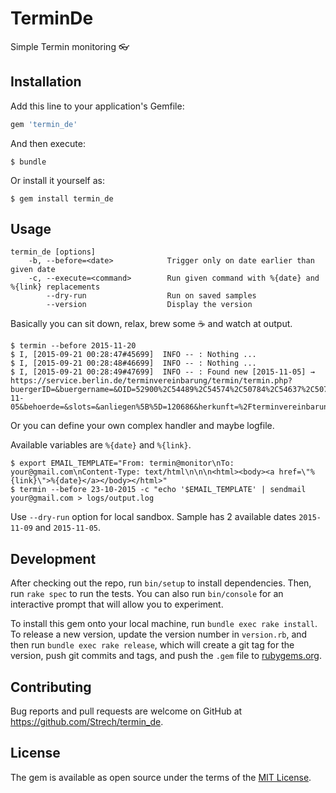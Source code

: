 # TerminDe

Simple Termin monitoring :eyeglasses:

## Installation

Add this line to your application's Gemfile:

```ruby
gem 'termin_de'
```

And then execute:

    $ bundle

Or install it yourself as:

    $ gem install termin_de

## Usage

```
termin_de [options]
    -b, --before=<date>            Trigger only on date earlier than given date
    -c, --execute=<command>        Run given command with %{date} and %{link} replacements
        --dry-run                  Run on saved samples
        --version                  Display the version
```

Basically you can sit down, relax, brew some :coffee: and watch at output.

    $ termin --before 2015-11-20
    $ I, [2015-09-21 00:28:47#45699]  INFO -- : Nothing ...
    $ I, [2015-09-21 00:28:48#46699]  INFO -- : Nothing ...
    $ I, [2015-09-21 00:28:49#47699]  INFO -- : Found new [2015-11-05] → https://service.berlin.de/terminvereinbarung/termin/termin.php?buergerID=&buergername=&OID=52900%2C54489%2C54574%2C50784%2C54637%2C50792%2C54536%2C54538%2C51456%2C54546%2C54540%2C54542%2C54544%2C54641%2C54033%2C49321%2C49309%2C49334%2C49343%2C54566%2C54568%2C54562%2C54560%2C45160%2C54647%2C54570%2C53880%2C54572%2C53908%2C53907%2C53447%2C53448%2C53433%2C53434%2C53765%2C53766%2C54550%2C54552%2C54554%2C54477%2C54479%2C54481%2C54483%2C54485%2C54524%2C54611%2C54526%2C54614%2C51956%2C54607%2C51627%2C54593%2C54520%2C54495%2C54325%2C54634%2C54601%2C54624%2C52093%2C54230%2C54232%2C54234%2C54206%2C54208%2C54210%2C54212%2C54156%2C54158%2C51543%2C51544%2C51545%2C51521%2C51522%2C51523&datum=2015-11-05&behoerde=&slots=&anliegen%5B%5D=120686&herkunft=%2Fterminvereinbarung%2F

Or you can define your own complex handler and maybe logfile.

Available variables are `%{date}` and `%{link}`.

    $ export EMAIL_TEMPLATE="From: termin@monitor\nTo: your@gmail.com\nContent-Type: text/html\n\n\n<html><body><a href=\"%{link}\">%{date}</a></body></html>"
    $ termin --before 23-10-2015 -c "echo '$EMAIL_TEMPLATE' | sendmail your@gmail.com > logs/output.log

Use `--dry-run` option for local sandbox. Sample has 2 available dates `2015-11-09` and `2015-11-05`.

## Development

After checking out the repo, run `bin/setup` to install dependencies. Then, run `rake spec` to run the tests. You can also run `bin/console` for an interactive prompt that will allow you to experiment.

To install this gem onto your local machine, run `bundle exec rake install`. To release a new version, update the version number in `version.rb`, and then run `bundle exec rake release`, which will create a git tag for the version, push git commits and tags, and push the `.gem` file to [rubygems.org](https://rubygems.org).

## Contributing

Bug reports and pull requests are welcome on GitHub at https://github.com/Strech/termin_de.


## License

The gem is available as open source under the terms of the [MIT License](http://opensource.org/licenses/MIT).

